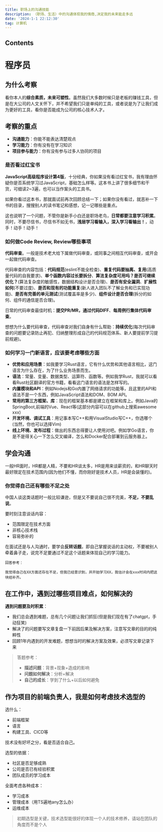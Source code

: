 ```yaml
---
title: 职场上的沟通技能
description: （职场、生活）中的沟通体现我的情商,决定我的未来能走多远
date: '2024-1-1 22:12:30'
tag: 计算机
---
```


## Contents

# 程序员

## 为什么考察

看你本人的**综合素质，未来可塑性**。虽然我们大多数时候只是老板的赚钱工具，但是在大公司的人文关怀下，并不希望我们只是单纯的工具，或者说是为了让我们成为更好的工具，看你是否能成为公司的核心技术人才。

## 考察的重点

- **沟通能力**：你能不能表达清楚观点
- **学习能力**：你有没有在学习知识
- **项目参与能力**：你有没有参与过多人协同的项目

### 是否看过红宝书

**JavaScript高级程序设计第4版**，十分经典，你如果没有看过红宝书，我有理由怀疑你是否系统学习过JavaScript，基础怎么样等。这本书上讲了很多细节和干货，可细读2~3遍，也可以当作案头的工具书。

如果你看过这本书，那就面试前再次回顾总结一下；如果你没有看过，就恶补一下书的目录，搜搜别人的读书笔记和感想，记一记哪些是重点。

这也说明了一个问题，不管你是新手小白还是职场老鸟，**日常都要注意学习积累**。同时，不要尽信书，尽信书不如无书，**浅层学习看输入，深入学习看输出！**，动手！动手！动手！

### 如何做Code Review, Review哪些事项

**代码审查**。一般是技术老大给下属做代码审查，或同事之间相互代码审查，或开会一起做代码审查。

代码审查的内容包括：**代码规范**(eslint不能全检查)、**重复代码要抽离、复用**(高质量代码的自我要求)、**单个函数内容过长要拆分**、**算法复杂度可用吗？是否可继续优化？**(算法复杂度的敏感性，数据结构设计是否合理)、**是否有安全漏洞**、**扩展性如何**(不要过度)、**是否和现有的功能重复**(新人进入团队不了解业务和已实现功能)、**是否有完善的单元测试**(测试覆盖率是多少)、**组件设计是否合理**(拆分的如何、组件的通信是否合理)。

日常的代码审查最佳时机：**提交PR/MR，通过代码DIFF**、**每周例行集体代码审查**。

想想为什么要代码审查，代码审查对我们自身有什么帮助：**持续优化**(每次代码审查的问题要记录防止再犯、归纳整理形成自己的代码规范体系、新人要提前学习提前规避)。

### 如何学习一门新语言，应该要考虑哪些方面

- **优势和应用场景**：如我要学习Rust语言，它有什么优势和其他语言相比，这门语言为什么存在，为了什么业务场景而生。
- **语法**：常量、变量、数据类型、运算符、函数等。例如我学Rust，我就可以看看Rust社区翻译的官方书籍，看看这门语言的语法是怎样写的。
- **内置模块和API**：例如Nodejs和Go内置了网络请求的功能等，且这里的API和语法不是一个东西，例如JavaScript语法和DOM、BOM API。
- **常用的第三方框架、库**：现在的框架基本都是建立在框架和库上。例如Java的SpringBoot,前端的Vue、React等(这部分内容可以在github上搜索awesome xxx)
- **开发环境、调试工具**：用记事本写C++和用VisualStudio写C++，你选哪个(当然，你也可以选择Vim)
- **线上环境、发布过程**：做出的东西总得要让人使用对吧。例如学Go语言，你是不是得关心一下怎么交叉编译，怎么和Docker配合部署到云服务器上。

## 学会沟通

一般HR面时，HR都是人精，不要和HR谈太多，HR是用来谈薪资的，和HR聊天时最好限定在技术范围内(因为他们不懂，而你刚好是技术人员，HR是会装懂的)。

### 你觉得自己还有哪些不足之处

中国人谈这类话题时一般比较谦逊，但是又不要说自己很不完美，**不足，不要乱说**。

要时刻注意谈话内容：
- 范围限定在技术方面
- 非核心技术栈
- 容易弥补的

在面试还是与人沟通时，要学会**反转话题**，即自己掌握说话的主动权，不要被别人牵着鼻子走，说完不足要通过不足这个话题来体现自己的学习能力。

```
回答参考：

我觉得自己在XX方面还存在不足，但我已经意识到，并开始学习XX，我估计会在xxx时间内把这块给补齐。
```

## 在工作中，遇到过哪些项目难点，如何解决的

**遇到问题要及时积累**：
- 我们总会遇到难题，总有几个问题让我们抓狂(但是我们现在有了chatgpt，手动狂笑)
- 解决了的问题要写文章复盘一下前因后果及解决方案，注意写文章的目的的纯粹性
- 回顾1年内遇到的开发难题，想想当时的解决方案及效果，必须写文章记录下来

> 答题参考：  
> - **描述问题**：背景+现象+造成的影响
> - **问题如何解决**：分析+解决
> - **自己的成长**：学到了什么+以后如何避免

## 作为项目的前端负责人，我是如何考虑技术选型的

选什么：
- 前端框架
- 语言
- 构建工具、CICD等

技术没有好坏之分，看是否适合自己。

选型的依据：
- 社区是否足够成熟
- 公司是否已有经验积累
- 团队成员的学习成本

全面考虑各种成本：
- 学习成本
- 管理成本（用TS遍地any怎么办）
- 运维成本

> 初期选型是关键，技术选型能很好的体现一个人的技术修养，请站在团队的角度而不是个人
